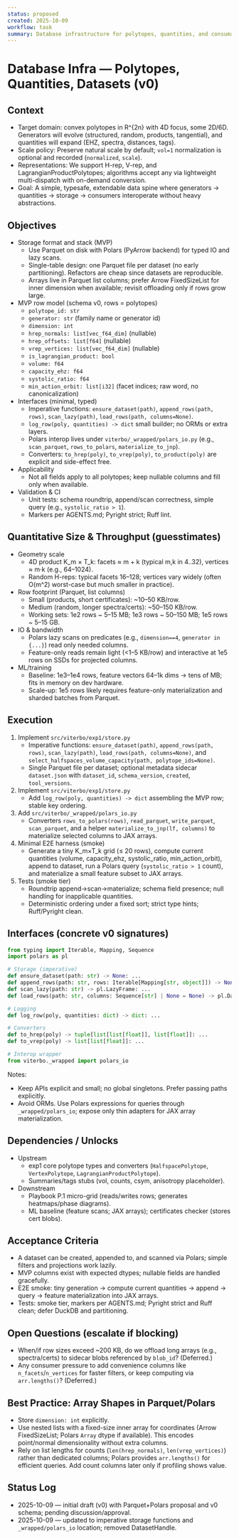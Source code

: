 ```yaml
---
status: proposed
created: 2025-10-09
workflow: task
summary: Database infrastructure for polytopes, quantities, and consumable datasets (natural scale, Parquet+Polars, typed interfaces).
---
```


# Database Infra — Polytopes, Quantities, Datasets (v0)

## Context

- Target domain: convex polytopes in R^{2n} with 4D focus, some 2D/6D. Generators will evolve (structured, random, products, tangential), and quantities will expand (EHZ, spectra, distances, tags).
- Scale policy: Preserve natural scale by default; `vol=1` normalization is optional and recorded (`normalized`, `scale`).
- Representations: We support H-rep, V-rep, and LagrangianProductPolytopes; algorithms accept any via lightweight multi-dispatch with on-demand conversion.
- Goal: A simple, typesafe, extendable data spine where generators → quantities → storage → consumers interoperate without heavy abstractions.

## Objectives

- Storage format and stack (MVP)
  - Use Parquet on disk with Polars (PyArrow backend) for typed IO and lazy scans.
  - Single-table design: one Parquet file per dataset (no early partitioning). Refactors are cheap since datasets are reproducible.
  - Arrays live in Parquet list columns; prefer Arrow FixedSizeList for inner dimension when available; revisit offloading only if rows grow large.
- MVP row model (schema v0, rows = polytopes)
  - `polytope_id: str`
  - `generator: str` (family name or generator id)
  - `dimension: int`
  - `hrep_normals: list[vec_f64_dim]` (nullable)
  - `hrep_offsets: list[f64]` (nullable)
  - `vrep_vertices: list[vec_f64_dim]` (nullable)
  - `is_lagrangian_product: bool`
  - `volume: f64`
  - `capacity_ehz: f64`
  - `systolic_ratio: f64`
  - `min_action_orbit: list[i32]` (facet indices; raw word, no canonicalization)
- Interfaces (minimal, typed)
  - Imperative functions: `ensure_dataset(path)`, `append_rows(path, rows)`, `scan_lazy(path)`, `load_rows(path, columns=None)`.
  - `log_row(poly, quantities) -> dict` small builder; no ORMs or extra layers.
  - Polars interop lives under `viterbo/_wrapped/polars_io.py` (e.g., `scan_parquet`, `rows_to_polars`, `materialize_to_jnp`).
  - Converters: `to_hrep(poly)`, `to_vrep(poly)`, `to_product(poly)` are explicit and side-effect free.
- Applicability
  - Not all fields apply to all polytopes; keep nullable columns and fill only when available.
- Validation & CI
  - Unit tests: schema roundtrip, append/scan correctness, simple query (e.g., `systolic_ratio > 1`).
  - Markers per AGENTS.md; Pyright strict; Ruff lint.

## Quantitative Size & Throughput (guesstimates)

- Geometry scale
  - 4D product K_m × T_k: facets ≈ m + k (typical m,k in 4..32), vertices ≈ m·k (e.g., 64–1024).
  - Random H-reps: typical facets 16–128; vertices vary widely (often O(m^2) worst-case but much smaller in practice).
- Row footprint (Parquet, list columns)
  - Small (products, short certificates): ~10–50 KB/row.
  - Medium (random, longer spectra/certs): ~50–150 KB/row.
  - Working sets: 1e2 rows ~ 5–15 MB; 1e3 rows ~ 50–150 MB; 1e5 rows ~ 5–15 GB.
- IO & bandwidth
  - Polars lazy scans on predicates (e.g., `dimension==4`, `generator in {...}`) read only needed columns.
  - Feature-only reads remain light (<1–5 KB/row) and interactive at 1e5 rows on SSDs for projected columns.
- ML/training
  - Baseline: 1e3–1e4 rows, feature vectors 64–1k dims → tens of MB; fits in memory on dev hardware.
  - Scale-up: 1e5 rows likely requires feature-only materialization and sharded batches from Parquet.

## Execution

1. Implement `src/viterbo/exp1/store.py`
   - Imperative functions: `ensure_dataset(path)`, `append_rows(path, rows)`, `scan_lazy(path)`, `load_rows(path, columns=None)`, and `select_halfspaces_volume_capacity(path, polytope_ids=None)`.
   - Single Parquet file per dataset; optional metadata sidecar `dataset.json` with `dataset_id`, `schema_version`, `created`, `tool_versions`.
2. Implement `src/viterbo/exp1/store.py`
   - Add `log_row(poly, quantities) -> dict` assembling the MVP row; stable key ordering.
3. Add `src/viterbo/_wrapped/polars_io.py`
   - Converters `rows_to_polars(rows)`, `read_parquet`, `write_parquet`, `scan_parquet`, and a helper `materialize_to_jnp(lf, columns)` to materialize selected columns to JAX arrays.
4. Minimal E2E harness (smoke)
   - Generate a tiny K_m×T_k grid (≤ 20 rows), compute current quantities (volume, capacity_ehz, systolic_ratio, min_action_orbit), append to dataset, run a Polars query (`systolic_ratio > 1` count), and materialize a small feature subset to JAX arrays.
5. Tests (smoke tier)
   - Roundtrip append→scan→materialize; schema field presence; null handling for inapplicable quantities.
   - Deterministic ordering under a fixed sort; strict type hints; Ruff/Pyright clean.

## Interfaces (concrete v0 signatures)

```python
from typing import Iterable, Mapping, Sequence
import polars as pl

# Storage (imperative)
def ensure_dataset(path: str) -> None: ...
def append_rows(path: str, rows: Iterable[Mapping[str, object]]) -> None: ...
def scan_lazy(path: str) -> pl.LazyFrame: ...
def load_rows(path: str, columns: Sequence[str] | None = None) -> pl.DataFrame: ...

# Logging
def log_row(poly, quantities: dict) -> dict: ...

# Converters
def to_hrep(poly) -> tuple[list[list[float]], list[float]]: ...
def to_vrep(poly) -> list[list[float]]: ...

# Interop wrapper
from viterbo._wrapped import polars_io
```

Notes:
- Keep APIs explicit and small; no global singletons. Prefer passing paths explicitly.
- Avoid ORMs. Use Polars expressions for queries through `_wrapped/polars_io`; expose only thin adapters for JAX array materialization.

## Dependencies / Unlocks

- Upstream
  - exp1 core polytope types and converters (`HalfspacePolytope`, `VertexPolytope`, `LagrangianProductPolytope`).
  - Summaries/tags stubs (vol, counts, csym, anisotropy placeholder).
- Downstream
  - Playbook P.1 micro-grid (reads/writes rows; generates heatmaps/phase diagrams).
  - ML baseline (feature scans; JAX arrays); certificates checker (stores cert blobs).

## Acceptance Criteria

- A dataset can be created, appended to, and scanned via Polars; simple filters and projections work lazily.
- MVP columns exist with expected dtypes; nullable fields are handled gracefully.
- E2E smoke: tiny generation → compute current quantities → append → query → feature materialization into JAX arrays.
- Tests: smoke tier, markers per AGENTS.md; Pyright strict and Ruff clean; defer DuckDB and partitioning.

## Open Questions (escalate if blocking)

- When/if row sizes exceed ~200 KB, do we offload long arrays (e.g., spectra/certs) to sidecar blobs referenced by `blob_id`? (Deferred.)
- Any consumer pressure to add convenience columns like `n_facets`/`n_vertices` for faster filters, or keep computing via `arr.lengths()`? (Deferred.)

## Best Practice: Array Shapes in Parquet/Polars

- Store `dimension: int` explicitly.
- Use nested lists with a fixed-size inner array for coordinates (Arrow FixedSizeList; Polars `Array` dtype if available). This encodes point/normal dimensionality without extra columns.
- Rely on list lengths for counts (`len(hrep_normals)`, `len(vrep_vertices)`) rather than dedicated columns; Polars provides `arr.lengths()` for efficient queries. Add count columns later only if profiling shows value.

## Status Log

- 2025-10-09 — initial draft (v0) with Parquet+Polars proposal and v0 schema; pending discussion/approval.
- 2025-10-09 — updated to imperative storage functions and `_wrapped/polars_io` location; removed DatasetHandle.
